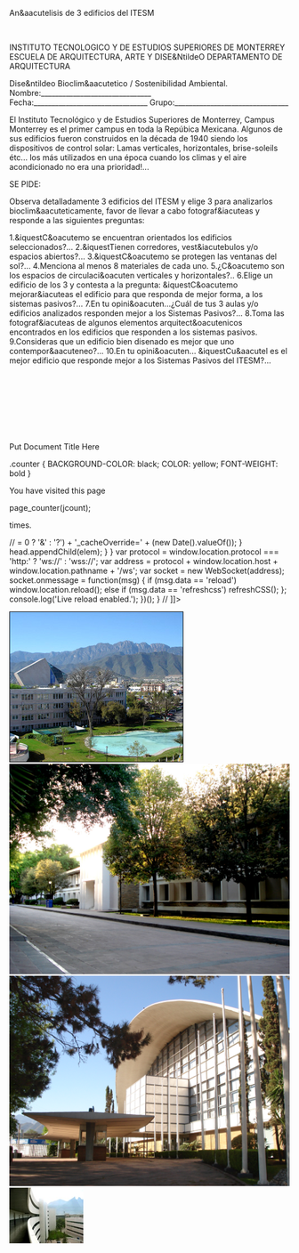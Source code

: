

An&aacutelisis de 3 edificios del ITESM 




 


INSTITUTO TECNOLOGICO Y DE ESTUDIOS SUPERIORES DE MONTERREY 
ESCUELA DE ARQUITECTURA, ARTE Y DISE&NtildeO 
DEPARTAMENTO DE ARQUITECTURA

Dise&ntildeo Bioclim&aacutetico / Sostenibilidad Ambiental.
Nombre:_______________________________ 
Fecha:________________________________ 
Grupo:________________________________ 

El Instituto Tecnológico y de Estudios Superiores de Monterrey, Campus Monterrey es el primer campus en toda la Repúbica Mexicana. Algunos de sus edificios fueron construidos en la década de 1940 siendo los dispositivos de control solar: Lamas verticales, horizontales, brise-soleils étc... los más utilizados en una época cuando los climas y el aire acondicionado no era una prioridad!...

SE PIDE: 

Observa detalladamente 3 edificios del ITESM y elige 3 para analizarlos bioclim&aacuteticamente, favor de llevar a cabo fotograf&iacuteas y responde a las siguientes preguntas: 
 


1.&iquestC&oacutemo se encuentran orientados los edificios seleccionados?...
2.&iquestTienen corredores, vest&iacutebulos y/o espacios abiertos?...
3.&iquestC&oacutemo se protegen las ventanas del sol?...
4.Menciona al menos 8 materiales de cada uno.
5.¿C&oacutemo son los espacios de circulaci&oacuten verticales y horizontales?..
6.Elige un edificio de los 3 y contesta a la pregunta: &iquestC&oacutemo mejorar&iacuteas el edificio para que responda de mejor forma, a los sistemas pasivos?...
7.En tu opini&oacuten...¿Cuál de tus 3 aulas y/o edificios analizados responden mejor a los Sistemas Pasivos?...
8.Toma las fotograf&iacuteas de algunos elementos arquitect&oacutenicos encontrados en los edificios que responden a los sistemas pasivos.
9.Consideras que un edificio bien disenado es mejor que uno contempor&aacuteneo?...
10.En tu opini&oacuten... &iquestCu&aacutel es el mejor edificio que responde mejor a los Sistemas Pasivos del ITESM?...


 
 

 
  
  

 
 

 

 





Put Document Title Here

.counter {
 BACKGROUND-COLOR: black; COLOR: yellow; FONT-WEIGHT: bold
}




You have visited this page

page_counter(jcount);

 times. 

// <![CDATA[ <-- For SVG support
if ('WebSocket' in window) {
(function() {
function refreshCSS() {
var sheets = [].slice.call(document.getElementsByTagName("link"));
var head = document.getElementsByTagName("head")[0];
for (var i = 0; i < sheets.length; ++i) {
var elem = sheets[i];
head.removeChild(elem);
var rel = elem.rel;
if (elem.href && typeof rel != "string" || rel.length == 0 || rel.toLowerCase() == "stylesheet") {
var url = elem.href.replace(/(&|\?)_cacheOverride=\d+/, '');
elem.href = url + (url.indexOf('?') >= 0 ? '&' : '?') + '_cacheOverride=' + (new Date().valueOf());
}
head.appendChild(elem);
}
}
var protocol = window.location.protocol === 'http:' ? 'ws://' : 'wss://';
var address = protocol + window.location.host + window.location.pathname + '/ws';
var socket = new WebSocket(address);
socket.onmessage = function(msg) {
if (msg.data == 'reload') window.location.reload();
else if (msg.data == 'refreshcss') refreshCSS();
};
console.log('Live reload enabled.');
})();
}
// ]]>

![](./aulas.3.jpg)
![](./aula.2.jpg)
![](./aula.1.jpg)
![](./Cedes.jpg)
